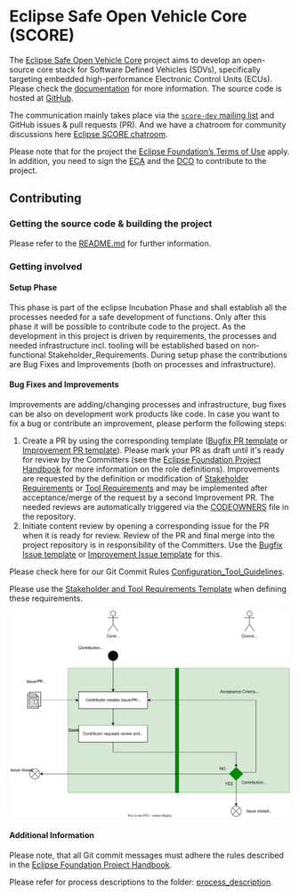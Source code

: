 # Eclipse Safe Open Vehicle Core (SCORE)
The [Eclipse Safe Open Vehicle Core](https://projects.eclipse.org/projects/automotive.score) project aims to develop an open-source core stack for Software Defined Vehicles (SDVs), specifically targeting embedded high-performance Electronic Control Units (ECUs).
Please check the [documentation](https://eclipse-score.github.io) for more information.
The source code is hosted at [GitHub](https://github.com/eclipse-score).

The communication mainly takes place via the [`score-dev` mailing list](https://accounts.eclipse.org/mailing-list/score-dev) and GitHub issues & pull requests (PR). And we have a chatroom for community discussions here [Eclipse SCORE chatroom](https://chat.eclipse.org/#/room/#automotive.score:matrix.eclipse.org).

Please note that for the project the [Eclipse Foundation’s Terms of Use](https://www.eclipse.org/legal/terms-of-use/) apply.
In addition, you need to sign the [ECA](https://www.eclipse.org/legal/ECA.php) and the [DCO](https://www.eclipse.org/legal/dco/) to contribute to the project.

## Contributing
### Getting the source code & building the project
Please refer to the [README.md](README.md) for further information.

### Getting involved

#### Setup Phase
This phase is part of the eclipse Incubation Phase and shall establish all the processes needed for a safe development of functions. Only after this phase it will be possible to contribute code to the project. As the development in this project is driven by requirements, the processes and needed infrastructure incl. tooling will be established based on non-functional Stakeholder_Requirements<!-- TODO: fill link to correct page with requirements -->. During setup phase the contributions are Bug Fixes and Improvements (both on processes and infrastructure).

#### Bug Fixes and Improvements
Improvements are adding/changing processes and infrastructure, bug fixes can be also on development work products like code.
In case you want to fix a bug or contribute an improvement, please perform the following steps:
1) Create a PR by using the corresponding template ([Bugfix PR template](.github/PULL_REQUEST_TEMPLATE/bug_fix.md) or [Improvement PR template](.github/PULL_REQUEST_TEMPLATE/improvement.md)). Please mark your PR as draft until it's ready for review by the Committers (see the [Eclipse Foundation Project Handbook](https://www.eclipse.org/projects/handbook/#contributing-committers) for more information on the role definitions). Improvements are requested by the definition or modification of [Stakeholder Requirements](docs/stakeholder_requirements) or [Tool Requirements](docs/tool_requirements) and may be implemented after acceptance/merge of the request by a second Improvement PR. The needed reviews are automatically triggered via the [CODEOWNERS](.github/CODEOWNERS) file in the repository.
2) Initiate content review by opening a corresponding issue for the PR when it is ready for review. Review of the PR and final merge into the project repository is in responsibility of the Committers. Use the [Bugfix Issue template](.github/ISSUE_TEMPLATE/bug_fix.md) or [Improvement Issue template](.github/ISSUE_TEMPLATE/improvement.md) for this.

Please check here for our Git Commit Rules [Configuration_Tool_Guidelines](docs/process_description/guidelines).

Please use the [Stakeholder and Tool Requirements Template](docs/process_description/templates) when defining these requirements.

![Contribution guide workflow](./docs/_assets/contribution_guide.svg "Contribution guide workflow")

#### Additional Information
Please note, that all Git commit messages must adhere the rules described in the [Eclipse Foundation Project Handbook](https://www.eclipse.org/projects/handbook/#resources-commit).

Please refer for process descriptions to the folder: [process_description](docs/process_description).
